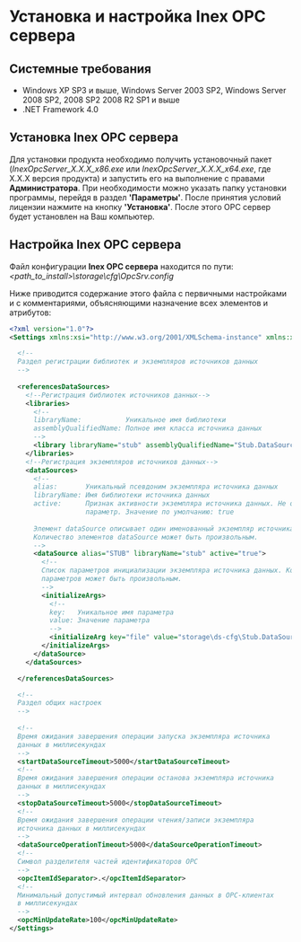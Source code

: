 # Установка и настройка Inex OPC сервера

## Системные требования

 - Windows XP SP3 и выше, Windows Server 2003 SP2, Windows Server 2008 SP2, 2008 SP2 2008 R2 SP1 и выше
 - .NET Framework 4.0

## Установка Inex OPC сервера

Для установки продукта необходимо получить установочный пакет (_InexOpcServer_X.X.X_x86.exe_ или _InexOpcServer_X.X.X_x64.exe_, где X.X.X версия продукта) и запустить его на выполнение с правами **Администратора**. При необходимости можно указать папку установки программы, перейдя в раздел **'Параметры'**. После принятия условий лицензии нажмите на кнопку **'Установка'**. После этого OPC сервер будет установлен на Ваш компьютер.

## Настройка Inex OPC сервера

Файл конфигурации **Inex OPC сервера** находится по пути: 
_&lt;path_to_install&gt;\storage\cfg\OpcSrv.config_

Ниже приводится содержание этого файла с первичными настройками и с комментариями, объясняющими назначение всех элементов и атрибутов:

``` xml
<?xml version="1.0"?>
<Settings xmlns:xsi="http://www.w3.org/2001/XMLSchema-instance" xmlns:xsd="http://www.w3.org/2001/XMLSchema">

  <!--
  Раздел регистрации библиотек и экземпляров источников данных
  -->
  
  <referencesDataSources>
    <!--Регистрация библиотек источников данных-->
    <libraries>
      <!--
      libraryName:           Уникальное имя библиотеки
      assemblyQualifiedName: Полное имя класса источника данных
      -->
      <library libraryName="stub" assemblyQualifiedName="Stub.DataSource.StubDs, Stub.DataSource, Version=1.0.0.0" />
    </libraries>
    <!--Регистрация экземпляров источников данных-->
    <dataSources>
      <!--
      alias:       Уникальный псевдоним экземпляра источника данных
      libraryName: Имя библиотеки источника данных
      active:      Признак активности экземпляра источника данных. Не обязательный 
                   параметр. Значение по умолчанию: true
      
      Элемент dataSource описывает один именованный экземпляр источника данных. 
      Количество элементов dataSource может быть произвольным.
      -->
      <dataSource alias="STUB" libraryName="stub" active="true">
        <!--
        Список параметров инициализации экземпляра источника данных. Количество 
        параметров может быть произвольным.
        -->
        <initializeArgs>
          <!--
          key:   Уникальное имя параметра
          value: Значение параметра
          -->
          <initializeArg key="file" value="storage\ds-cfg\Stub.DataSource\Stub.DataSource.xml" />
        </initializeArgs>
      </dataSource>
    </dataSources>

  </referencesDataSources>

  <!--
  Раздел общих настроек
  -->
  
  <!--
  Время ожидания завершения операции запуска экземпляра источника 
  данных в миллисекундах
  -->
  <startDataSourceTimeout>5000</startDataSourceTimeout>
  <!--
  Время ожидания завершения операции останова экземпляра источника 
  данных в миллисекундах
  -->
  <stopDataSourceTimeout>5000</stopDataSourceTimeout>
  <!--
  Время ожидания завершения операции чтения/записи экземпляра 
  источника данных в миллисекундах
  -->
  <dataSourceOperationTimeout>5000</dataSourceOperationTimeout>
  <!--
  Символ разделителя частей идентификаторов OPC
  -->
  <opcItemIdSeparator>.</opcItemIdSeparator>
  <!--
  Минимальный допустимый интервал обновления данных в OPC-клиентах 
  в миллисекундах
  -->
  <opcMinUpdateRate>100</opcMinUpdateRate>
</Settings>
```
